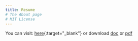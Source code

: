 ```yaml
---
title: Resume
# The About page
# MIT License
---
```


You can visit: [here](https://vikassri.in/resume){:target="_blank"} or download [doc](../../docs/Vikas_Hadoop_Architect.doc) or [pdf](../../docs/Vikas_Hadoop_Architect.pdf)  